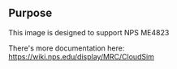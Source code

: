 ## Purpose

This image is designed to support NPS ME4823


There's more documentation here:
https://wiki.nps.edu/display/MRC/CloudSim

